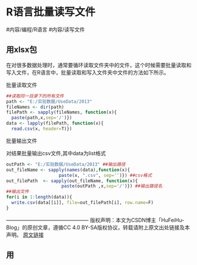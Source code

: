 # R语言批量读写文件

#内容/编程/R语言 
#内容/读写文件 


## 用xlsx包

在对很多数据处理时，通常要循环读取文件夹中的文件，这个时候需要批量读取和写入文件，在R语言中，批量读取和写入文件夹中文件的方法如下所示。

批量读取文件



```R
##读取同一目录下的所有文件
path <- "E:/实验数据/UseData/2013"
fileNames <- dir(path) 
filePath <- sapply(fileNames, function(x){ 
  paste(path,x,sep='/')})   
data <- lapply(filePath, function(x){
  read.csv(x, header=T)})  
```

批量输出文件

对结果批量输出csv文件,其中data为list格式

```R
outPath <- "E:/实验数据/UseData/2013" ##输出路径
out_fileName <- sapply(names(data),function(x){
                    paste(x, ".csv", sep='')}) ##csv格式
out_filePath  <- sapply(out_fileName, function(x){
                     paste(outPath ,x,sep='/')}) ##输出路径名
##输出文件
for(i in 1:length(data)){
  write.csv(data[[i]], file=out_filePath[i], row.name=F) 
}
```
————————————————
版权声明：本文为CSDN博主「HuFeiHu-Blog」的原创文章，遵循CC 4.0 BY-SA版权协议，转载请附上原文出处链接及本声明。
[原文链接](https://blog.csdn.net/u011596455/article/details/79601113)



## 用